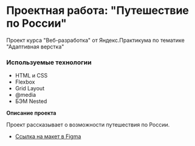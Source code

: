 # Проектная работа: "Путешествие по России"

Проект курса "Веб-разработка" от Яндекс.Практикума по тематике "Адаптивная верстка"

### Используемые технологии
* HTML и CSS
* Flexbox
* Grid Layout
* @media
* БЭМ Nested

**Описание проекта**

Проект рассказывает о возможности путешествия по России.



* [Ссылка на макет в Figma](https://www.figma.com/file/5S2WSbEFL6awjVWJ0NWL8Q/Sprint-3_-Russia-_-desktop-mobile?node-id=28503%3A0)
